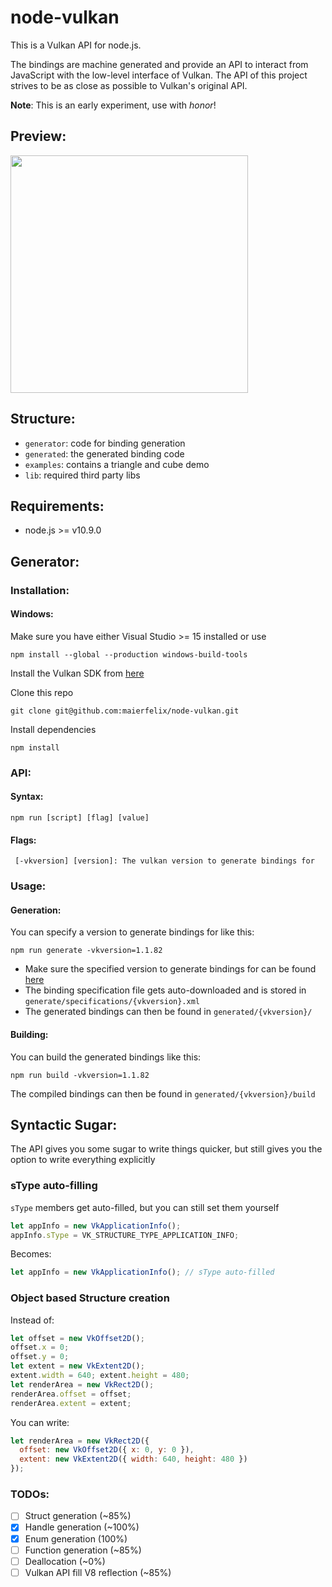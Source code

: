 # node-vulkan
This is a Vulkan API for node.js.

The bindings are machine generated and provide an API to interact from JavaScript with the low-level interface of Vulkan. The API of this project strives to be as close as possible to Vulkan's original API.

**Note**: This is an early experiment, use with *honor*!

## Preview:<br/>
<img src="https://i.imgur.com/pT76hSl.gif" width="380">

## Structure:
 - `generator`: code for binding generation
 - `generated`: the generated binding code
 - `examples`: contains a triangle and cube demo
 - `lib`: required third party libs

## Requirements:
 - node.js >= v10.9.0

## Generator:

### Installation:

#### Windows:
Make sure you have either Visual Studio >= 15 installed or use
````
npm install --global --production windows-build-tools
````

Install the Vulkan SDK from [here](https://vulkan.lunarg.com/sdk/home#windows)

Clone this repo
````
git clone git@github.com:maierfelix/node-vulkan.git
````

Install dependencies
````
npm install
````

### API:

#### Syntax:
````
npm run [script] [flag] [value]
````

#### Flags:
````
 [-vkversion] [version]: The vulkan version to generate bindings for
````

### Usage:

#### Generation:
You can specify a version to generate bindings for like this:
````
npm run generate -vkversion=1.1.82
````

 - Make sure the specified version to generate bindings for can be found [here](https://github.com/KhronosGroup/Vulkan-Docs/releases)
 - The binding specification file gets auto-downloaded and is stored in `generate/specifications/{vkversion}.xml`<br/>
 - The generated bindings can then be found in `generated/{vkversion}/`

#### Building:
You can build the generated bindings like this:
````
npm run build -vkversion=1.1.82
````

The compiled bindings can then be found in `generated/{vkversion}/build`

## Syntactic Sugar:

The API gives you some sugar to write things quicker, but still gives you the option to write everything explicitly

### sType auto-filling
`sType` members get auto-filled, but you can still set them yourself

````js
let appInfo = new VkApplicationInfo();
appInfo.sType = VK_STRUCTURE_TYPE_APPLICATION_INFO;
````

Becomes:
````js
let appInfo = new VkApplicationInfo(); // sType auto-filled
````

### Object based Structure creation

Instead of:
````js
let offset = new VkOffset2D();
offset.x = 0;
offset.y = 0;
let extent = new VkExtent2D();
extent.width = 640; extent.height = 480;
let renderArea = new VkRect2D();
renderArea.offset = offset;
renderArea.extent = extent;
````

You can write:
````js
let renderArea = new VkRect2D({
  offset: new VkOffset2D({ x: 0, y: 0 }),
  extent: new VkExtent2D({ width: 640, height: 480 })
});
````

### TODOs:
 - [ ] Struct generation (~85%)
 - [x] Handle generation (~100%)
 - [x] Enum generation (100%)
 - [ ] Function generation (~85%)
 - [ ] Deallocation (~0%)
 - [ ] Vulkan API fill V8 reflection (~85%)

